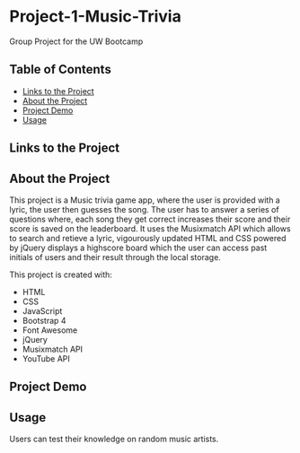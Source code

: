 # Project-1-Music-Trivia
Group Project for the UW Bootcamp

## Table of Contents
* [Links to the Project](#links-to-the-project)
* [About the Project](#about-the-project)
* [Project Demo](#project-demo)
* [Usage](#usage)

## Links to the Project

## About the Project
This project is a Music trivia game app, where the user is provided with a lyric, the user then guesses the song. The user has to answer a series of questions where, each song they get correct increases their score and their score is saved on the leaderboard. It uses the Musixmatch API which allows to search and retieve a lyric, vigourously updated HTML and CSS powered by jQuery displays a highscore board which the user can access past initials of users and their result through the local storage.


This project is created with:
* HTML
* CSS
* JavaScript
* Bootstrap 4
* Font Awesome
* jQuery
* Musixmatch API
* YouTube API

## Project Demo




## Usage
Users can test their knowledge on random music artists.


 